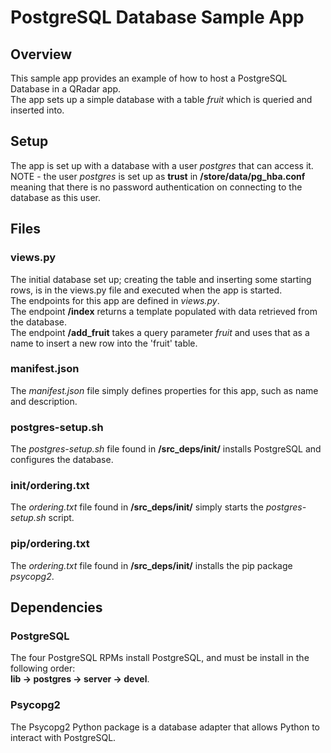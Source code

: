 # PostgreSQL Database Sample App
## Overview
This sample app provides an example of how to host a PostgreSQL Database in a QRadar app.  
The app sets up a simple database with a table *fruit* which is queried and inserted into.
## Setup
The app is set up with a database with a user *postgres* that can access it.  
NOTE - the user *postgres* is set up as **trust** in **/store/data/pg_hba.conf** meaning that there is no password authentication on connecting to the database as this user.
## Files
### views.py
The initial database set up; creating the table and inserting some starting rows, is in the views.py file and executed when the app is started.  
The endpoints for this app are defined in *views.py*.  
The endpoint **/index** returns a template populated with data retrieved from the database.  
The endpoint **/add_fruit** takes a query parameter *fruit* and uses that as a name to insert a new row into the 'fruit' table.  
### manifest.json
The *manifest.json* file simply defines properties for this app, such as name and description.
### postgres-setup.sh
The *postgres-setup.sh* file found in **/src_deps/init/** installs PostgreSQL and configures the database.
### init/ordering.txt
The *ordering.txt* file found in **/src_deps/init/** simply starts the *postgres-setup.sh* script.
### pip/ordering.txt
The *ordering.txt* file found in **/src_deps/init/** installs the pip package *psycopg2*.
## Dependencies
### PostgreSQL
The four PostgreSQL RPMs install PostgreSQL, and must be install in the following order:  
**lib -> postgres -> server -> devel**.
### Psycopg2
The Psycopg2 Python package is a database adapter that allows Python to interact with PostgreSQL.